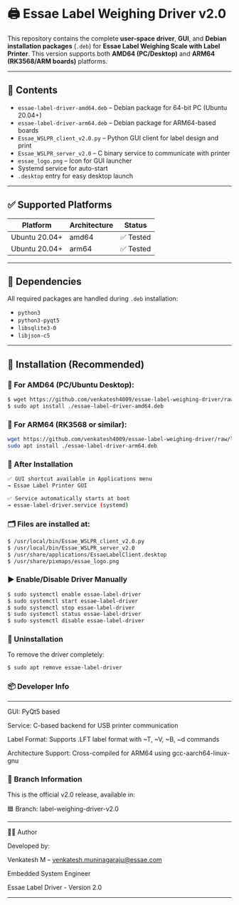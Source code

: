 # 🖨️ Essae Label Weighing Driver v2.0

This repository contains the complete **user-space driver**, **GUI**, and **Debian installation packages** (`.deb`) for **Essae Label Weighing Scale with Label Printer**. This version supports both **AMD64 (PC/Desktop)** and **ARM64 (RK3568/ARM boards)** platforms.

---

## 📂 Contents

- `essae-label-driver-amd64.deb` – Debian package for 64-bit PC (Ubuntu 20.04+)
- `essae-label-driver-arm64.deb` – Debian package for ARM64-based boards
- `Essae_WSLPR_client_v2.0.py` – Python GUI client for label design and print
- `Essae_WSLPR_server_v2.0` – C binary service to communicate with printer
- `essae_logo.png` – Icon for GUI launcher
- Systemd service for auto-start
- `.desktop` entry for easy desktop launch

---

## ✅ Supported Platforms

| Platform         | Architecture | Status      |
|------------------|--------------|-------------|
| Ubuntu 20.04+    | amd64        | ✅ Tested   |
| Ubuntu 20.04+    | arm64        | ✅ Tested   |

---

## 🔧 Dependencies

All required packages are handled during `.deb` installation:
- `python3`
- `python3-pyqt5`
- `libsqlite3-0`
- `libjson-c5`

---

## 💾 Installation (Recommended)

### 🔹 For **AMD64** (PC/Ubuntu Desktop):

```bash
$ wget https://github.com/venkatesh4009/essae-label-weighing-driver/raw/label-weighing-driver-v2.0/essae-label-driver-amd64.deb
$ sudo apt install ./essae-label-driver-amd64.deb
```

### 🔹 For ARM64 (RK3568 or similar):
```bash
wget https://github.com/venkatesh4009/essae-label-weighing-driver/raw/label-weighing-driver-v2.0/essae-label-driver-arm64.deb
sudo apt install ./essae-label-driver-arm64.deb
```

### 🚀 After Installation
```bash
✅ GUI shortcut available in Applications menu
→ Essae Label Printer GUI

✅ Service automatically starts at boot
→ essae-label-driver.service (systemd)
```

### 🗂️ Files are installed at:

```bash
$ /usr/local/bin/Essae_WSLPR_client_v2.0.py
$ /usr/local/bin/Essae_WSLPR_server_v2.0
$ /usr/share/applications/EssaeLabelClient.desktop
$ /usr/share/pixmaps/essae_logo.png
```

### ▶️ Enable/Disable Driver Manually
```bash
$ sudo systemctl enable essae-label-driver
$ sudo systemctl start essae-label-driver
$ sudo systemctl stop essae-label-driver
$ sudo systemctl status essae-label-driver
$ sudo systemctl disable essae-label-driver

```
### 🔄 Uninstallation
To remove the driver completely:
```bash
$ sudo apt remove essae-label-driver
```

### 📦 Developer Info
---
GUI: PyQt5 based

Service: C-based backend for USB printer communication

Label Format: Supports .LFT label format with ~T, ~V, ~B, ~d commands

Architecture Support: Cross-compiled for ARM64 using gcc-aarch64-linux-gnu

### 📁 Branch Information
This is the official v2.0 release, available in:

🟦 Branch: label-weighing-driver-v2.0

---

👨‍💼 Author

Developed by:

Venkatesh M – venkatesh.muninagaraju@essae.com

Embedded System Engineer

Essae Label Driver - Version 2.0

---
